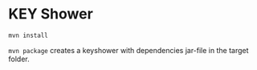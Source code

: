 # KEY Shower

`mvn install`

`mvn package` creates a keyshower with dependencies jar-file in the target folder.